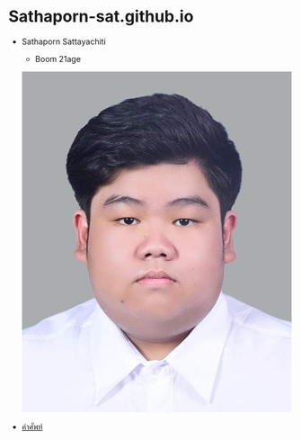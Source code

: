 # Sathaporn-sat.github.io
- Sathaporn Sattayachiti
  - Boom 21age
  
  ![รูปส่วนตัว](img/รูป.jpg)
  
- [คำศัพท์](whiteboxtesting.md)
